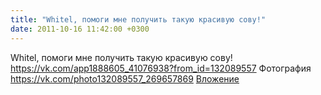 ```yaml
---
title: "Whitel, помоги мне получить такую красивую сову!"
date: 2011-10-16 11:42:00 +0300
---
```


Whitel, помоги мне получить такую красивую сову!
<a class="vk-attach" href="https://vk.com/app1888605_41076938?from_id=132089557">https://vk.com/app1888605_41076938?from_id=132089557</a>
Фотография
<a class="vk-attach" href="https://vk.com/photo132089557_269657869">https://vk.com/photo132089557_269657869</a>
<a class="vk-attach" href="https://vk.com/photo132089557_269657869">Вложение</a>
